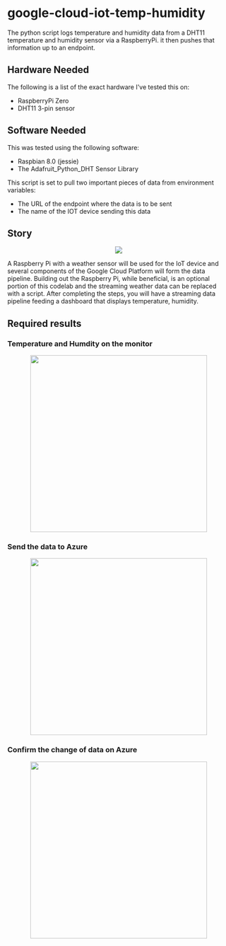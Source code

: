 # google-cloud-iot-temp-humidity

The python script logs temperature and humidity data from a DHT11 temperature and humidity sensor via a RaspberryPi. it then pushes that information up to an endpoint. 

## Hardware Needed
The following is a list of the exact hardware I've tested this on:
- RaspberryPi Zero
- DHT11 3-pin sensor

## Software Needed
This was tested using the following software:

- Raspbian 8.0 (jessie)
- The Adafruit_Python_DHT Sensor Library

This script is set to pull two important pieces of data from environment variables:

- The URL of the endpoint where the data is to be sent
- The name of the IOT device sending this data

## Story
<p align="center"><img src="https://user-images.githubusercontent.com/34092568/50640820-5d41e500-0fa9-11e9-8908-27ad1c29c966.png"></p>

A Raspberry Pi with a weather sensor will be used for the IoT device and several components of the Google Cloud Platform will form the data pipeline. Building out the Raspberry Pi, while beneficial, is an optional portion of this codelab and the streaming weather data can be replaced with a script.
After completing the steps, you will have a streaming data pipeline feeding a dashboard that displays temperature, humidity.
## Required results

### Temperature and Humdity on the monitor
<p align="center"><img src="https://user-images.githubusercontent.com/34092568/50642246-e8bd7500-0fad-11e9-9b6d-df09eeb20b62.png" width="400"></p>

### Send the data to Azure
<p align="center"><img src="https://user-images.githubusercontent.com/34092568/50642247-e8bd7500-0fad-11e9-98d3-2eb2be8f64df.png" width="400"></p>

### Confirm the change of data on Azure
<p align="center"><img src="https://user-images.githubusercontent.com/34092568/50642248-e8bd7500-0fad-11e9-80d3-f936a586c831.png" width="400"></p>

